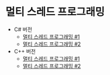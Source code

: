  # 멀티 스레드 프로그래밍

  * C# 버전
    * [멀티 스레드 프로그래밍 #1](https://www.whatap.io/ko/blog/164/index.html)
    * [멀티 스레드 프로그래밍 #2](https://www.whatap.io/ko/blog/171/index.html)
  * C++ 버전
    * [멀티 스레드 프로그래밍 #1](/beginner/episode-2/)
    * [멀티 스레드 프로그래밍 #2](/beginner/episode-3/)